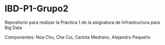 # IBD-P1-Grupo2
Repositorio para realizar la Práctica 1 de la asignatura de Infrastructura para Big Data

Componentes: Noa Chu, Che Cui, Carlota Medrano, Alejandro Pequeño
